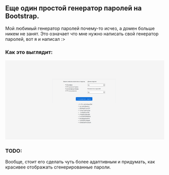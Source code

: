 ## Еще один простой генератор паролей на Bootstrap.

Мой любимый генератор паролей почему-то исчез, а домен больше никем не занят. Это означает что мне нужно написать свой генератор паролей, вот я и написал :>

### Как это выглядит: 
![Main page](https://github.com/kiriharu/web-password-generator/blob/master/img.png)

### TODO:

Вообще, стоит его сделать чуть более адаптивным и придумать, как красивее отображать сгенерированные пароли.
